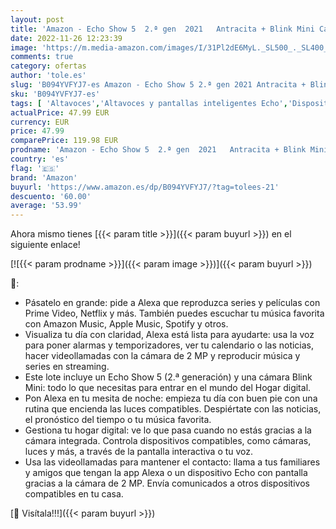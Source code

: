 ```yaml
---
layout: post
title: 'Amazon - Echo Show 5  2.ª gen  2021   Antracita + Blink Mini Cámara  compatible con Alexa'
date: 2022-11-26 12:23:39
image: 'https://m.media-amazon.com/images/I/31Pl2dE6MyL._SL500_._SL400_.jpg'
comments: true
category: ofertas
author: 'tole.es'
slug: 'B094YVFYJ7-es Amazon - Echo Show 5 2.ª gen 2021 Antracita + Blink Mini...'
sku: 'B094YVFYJ7-es'
tags: [ 'Altavoces','Altavoces y pantallas inteligentes Echo','Dispositivos Amazon','Dispositivos Amazon y Accesorios','Electrónica','Equipos de audio y Hi-Fi','Pantallas inteligentes','alexa','amazon','🇪🇸', ]
actualPrice: 47.99 EUR
currency: EUR
price: 47.99
comparePrice: 119.98 EUR
prodname: 'Amazon - Echo Show 5  2.ª gen  2021   Antracita + Blink Mini Cámara  compatible con Alexa'
country: 'es'
flag: '🇪🇸'
brand: 'Amazon'
buyurl: 'https://www.amazon.es/dp/B094YVFYJ7/?tag=tolees-21'
descuento: '60.00'
average: '53.99'
---
```


Ahora mismo tienes [{{< param title >}}]({{< param buyurl >}}) en el siguiente enlace!

[![{{< param prodname >}}]({{< param image >}})]({{< param buyurl >}})

🔎:

- Pásatelo en grande: pide a Alexa que reproduzca series y películas con Prime Video, Netflix y más. También puedes escuchar tu música favorita con Amazon Music, Apple Music, Spotify y otros.
- Visualiza tu día con claridad, Alexa está lista para ayudarte: usa la voz para poner alarmas y temporizadores, ver tu calendario o las noticias, hacer videollamadas con la cámara de 2 MP y reproducir música y series en streaming.
- Este lote incluye un Echo Show 5 (2.ª generación) y una cámara Blink Mini: todo lo que necesitas para entrar en el mundo del Hogar digital.
- Pon Alexa en tu mesita de noche: empieza tu día con buen pie con una rutina que encienda las luces compatibles. Despiértate con las noticias, el pronóstico del tiempo o tu música favorita.
- Gestiona tu hogar digital: ve lo que pasa cuando no estás gracias a la cámara integrada. Controla dispositivos compatibles, como cámaras, luces y más, a través de la pantalla interactiva o tu voz.
- Usa las videollamadas para mantener el contacto: llama a tus familiares y amigos que tengan la app Alexa o un dispositivo Echo con pantalla gracias a la cámara de 2 MP. Envía comunicados a otros dispositivos compatibles en tu casa.

[🛒 Visítala!!!]({{< param buyurl >}})
